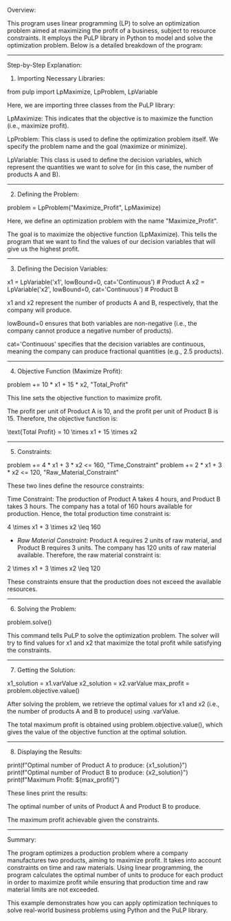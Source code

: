 Overview:

This program uses linear programming (LP) to solve an optimization problem aimed at maximizing the profit of a business, subject to resource constraints. It employs the PuLP library in Python to model and solve the optimization problem. Below is a detailed breakdown of the program:


---

Step-by-Step Explanation:

1. Importing Necessary Libraries:

from pulp import LpMaximize, LpProblem, LpVariable

Here, we are importing three classes from the PuLP library:

LpMaximize: This indicates that the objective is to maximize the function (i.e., maximize profit).

LpProblem: This class is used to define the optimization problem itself. We specify the problem name and the goal (maximize or minimize).

LpVariable: This class is used to define the decision variables, which represent the quantities we want to solve for (in this case, the number of products A and B).

---

2. Defining the Problem:

problem = LpProblem("Maximize_Profit", LpMaximize)

Here, we define an optimization problem with the name "Maximize_Profit".

The goal is to maximize the objective function (LpMaximize). This tells the program that we want to find the values of our decision variables that will give us the highest profit.

---

3. Defining the Decision Variables:

x1 = LpVariable('x1', lowBound=0, cat='Continuous')  # Product A
x2 = LpVariable('x2', lowBound=0, cat='Continuous')  # Product B

x1 and x2 represent the number of products A and B, respectively, that the company will produce.

lowBound=0 ensures that both variables are non-negative (i.e., the company cannot produce a negative number of products).

cat='Continuous' specifies that the decision variables are continuous, meaning the company can produce fractional quantities (e.g., 2.5 products).

---

4. Objective Function (Maximize Profit):

problem += 10 * x1 + 15 * x2, "Total_Profit"

This line sets the objective function to maximize profit.

The profit per unit of Product A is 10, and the profit per unit of Product B is 15. Therefore, the objective function is:


\text{Total Profit} = 10 \times x1 + 15 \times x2

---

5. Constraints:

problem += 4 * x1 + 3 * x2 <= 160, "Time_Constraint"
problem += 2 * x1 + 3 * x2 <= 120, "Raw_Material_Constraint"

These two lines define the resource constraints:

Time Constraint: The production of Product A takes 4 hours, and Product B takes 3 hours. The company has a total of 160 hours available for production. Hence, the total production time constraint is:


4 \times x1 + 3 \times x2 \leq 160

- *Raw Material Constraint*: Product A requires 2 units of raw material, and Product B requires 3 units. The company has 120 units of raw material available. Therefore, the raw material constraint is:

2 \times x1 + 3 \times x2 \leq 120

These constraints ensure that the production does not exceed the available resources.

---

6. Solving the Problem:

problem.solve()

This command tells PuLP to solve the optimization problem. The solver will try to find values for x1 and x2 that maximize the total profit while satisfying the constraints.


---
7. Getting the Solution:

x1_solution = x1.varValue
x2_solution = x2.varValue
max_profit = problem.objective.value()

After solving the problem, we retrieve the optimal values for x1 and x2 (i.e., the number of products A and B to produce) using .varValue.

The total maximum profit is obtained using problem.objective.value(), which gives the value of the objective function at the optimal solution.

---

8. Displaying the Results:

print(f"Optimal number of Product A to produce: {x1_solution}")
print(f"Optimal number of Product B to produce: {x2_solution}")
print(f"Maximum Profit: ${max_profit}")

These lines print the results:

The optimal number of units of Product A and Product B to produce.

The maximum profit achievable given the constraints.


---

Summary:

The program optimizes a production problem where a company manufactures two products, aiming to maximize profit. It takes into account constraints on time and raw materials. Using linear programming, the program calculates the optimal number of units to produce for each product in order to maximize profit while ensuring that production time and raw material limits are not exceeded.

This example demonstrates how you can apply optimization techniques to solve real-world business problems using Python and the PuLP library.
